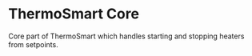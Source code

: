 ThermoSmart Core
==================

Core part of ThermoSmart which handles starting and stopping heaters from setpoints.

